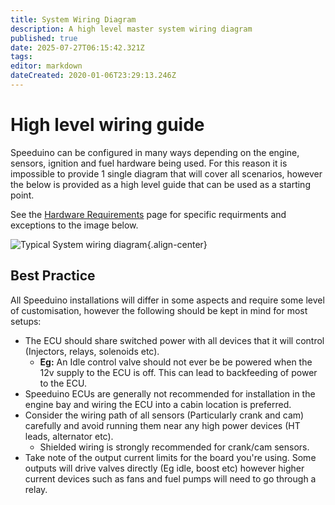 ```yaml
---
title: System Wiring Diagram
description: A high level master system wiring diagram
published: true
date: 2025-07-27T06:15:42.321Z
tags: 
editor: markdown
dateCreated: 2020-01-06T23:29:13.246Z
---
```


# High level wiring guide

Speeduino can be configured in many ways depending on the engine, sensors, ignition and fuel hardware being used. For this reason it is impossible to provide 1 single diagram that will cover all scenarios, however the below is provided as a high level guide that can be used as a starting point. 

See the [Hardware Requirements](/Hardware_requirements) page for specific requirments and exceptions to the image below.  

![Typical System wiring diagram](/img/wiring/wiring_overview.png){.align-center}

## Best Practice

All Speeduino installations will differ in some aspects and require some level of customisation, however the following should be kept in mind for most setups:

* The ECU should share switched power with all devices that it will control (Injectors, relays, solenoids etc). 
  * **Eg:** An Idle control valve should not ever be be powered when the 12v supply to the ECU is off. This can lead to backfeeding of power to the ECU. 
* Speeduino ECUs are generally not recommended for installation in the engine bay and wiring the ECU into a cabin location is preferred. 
* Consider the wiring path of all sensors (Particularly crank and cam) carefully and avoid running them near any high power devices (HT leads, alternator etc). 
	* Shielded wiring is strongly recommended for crank/cam sensors. 
* Take note of the output current limits for the board you're using. Some outputs will drive valves directly (Eg idle, boost etc) however higher current devices such as fans and fuel pumps will need to go through a relay. 